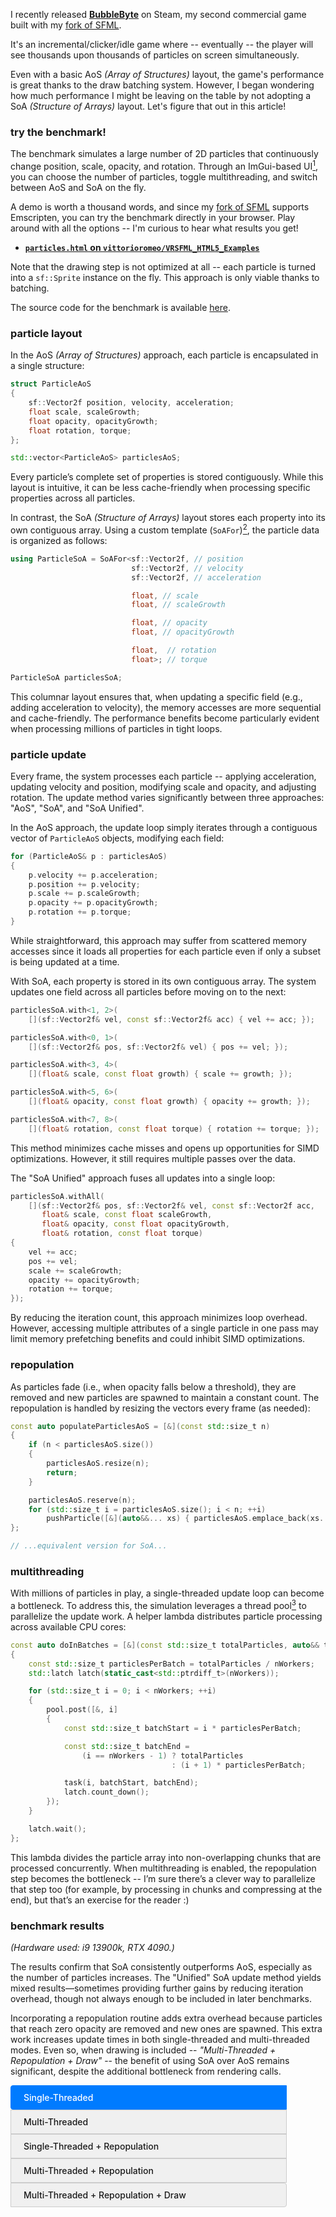 I recently released [**BubbleByte**](https://store.steampowered.com/app/3499760/BubbleByte/) on Steam, my second commercial game built with my [fork of SFML](https://vittorioromeo.com/index/blog/vrsfml.html).

It's an incremental/clicker/idle game where -- eventually -- the player will see thousands upon thousands of  particles on screen simultaneously.

Even with a basic AoS *(Array of Structures)* layout, the game's performance is great thanks to the draw batching system. However, I began wondering how much performance I might be leaving on the table by not adopting a SoA *(Structure of Arrays)* layout. Let's figure that out in this article!



### try the benchmark!

The benchmark simulates a large number of 2D particles that continuously change position, scale, opacity, and rotation. Through an ImGui-based UI[^imgui_in_vrsfml], you can choose the number of particles, toggle multithreading, and switch between AoS and SoA on the fly.

[^imgui_in_vrsfml]: My fork of SFML supports ImGui out of the box!

A demo is worth a thousand words, and since my [fork of SFML](https://github.com/vittorioromeo/VRSFML) supports Emscripten, you can try the benchmark directly in your browser. Play around with all the options -- I'm curious to hear what results you get!

- **[`particles.html` on `vittorioromeo/VRSFML_HTML5_Examples`](https://vittorioromeo.github.io/VRSFML_HTML5_Examples/particles.html)**

Note that the drawing step is not optimized at all -- each particle is turned into a `sf::Sprite` instance on the fly. This approach is only viable thanks to batching.

The source code for the benchmark is available [here](https://github.com/vittorioromeo/VRSFML/blob/bubble_idle/examples/particles/Particles.cpp).



### particle layout

In the AoS *(Array of Structures)* approach, each particle is encapsulated in a single structure:

```cpp
struct ParticleAoS
{
    sf::Vector2f position, velocity, acceleration;
    float scale, scaleGrowth;
    float opacity, opacityGrowth;
    float rotation, torque;
};

std::vector<ParticleAoS> particlesAoS;
```

Every particle’s complete set of properties is stored contiguously. While this layout is intuitive, it can be less cache-friendly when processing specific properties across all particles.

In contrast, the SoA *(Structure of Arrays)* layout stores each property into its own contiguous array. Using a custom template (`SoAFor`)[^soafor], the particle data is organized as follows:

[^soafor]: The `SoAFor<Ts...>` utility is a wrapper over a collection of `std::vector<Ts>...` that I wrote which provides a (somewhat) nice API to iterate over arbitrary subsets of "fields" by specifying their indices as template parameters. Code [here](https://github.com/vittorioromeo/VRSFML/blob/bubble_idle/examples/bubble_idle/SoA.hpp).

```cpp
using ParticleSoA = SoAFor<sf::Vector2f, // position
                           sf::Vector2f, // velocity
                           sf::Vector2f, // acceleration

                           float, // scale
                           float, // scaleGrowth

                           float, // opacity
                           float, // opacityGrowth

                           float,  // rotation
                           float>; // torque

ParticleSoA particlesSoA;
```

This columnar layout ensures that, when updating a specific field (e.g., adding acceleration to velocity), the memory accesses are more sequential and cache-friendly. The performance benefits become particularly evident when processing millions of particles in tight loops.



### particle update

Every frame, the system processes each particle -- applying acceleration, updating velocity and position, modifying scale and opacity, and adjusting rotation. The update method varies significantly between three approaches: "AoS", "SoA", and "SoA Unified".

In the AoS approach, the update loop simply iterates through a contiguous vector of `ParticleAoS` objects, modifying each field:

```cpp
for (ParticleAoS& p : particlesAoS)
{
    p.velocity += p.acceleration;
    p.position += p.velocity;
    p.scale += p.scaleGrowth;
    p.opacity += p.opacityGrowth;
    p.rotation += p.torque;
}
```

While straightforward, this approach may suffer from scattered memory accesses since it loads all properties for each particle even if only a subset is being updated at a time.

With SoA, each property is stored in its own contiguous array. The system updates one field across all particles before moving on to the next:

```cpp
particlesSoA.with<1, 2>(
    [](sf::Vector2f& vel, const sf::Vector2f& acc) { vel += acc; });

particlesSoA.with<0, 1>(
    [](sf::Vector2f& pos, sf::Vector2f& vel) { pos += vel; });

particlesSoA.with<3, 4>(
    [](float& scale, const float growth) { scale += growth; });

particlesSoA.with<5, 6>(
    [](float& opacity, const float growth) { opacity += growth; });

particlesSoA.with<7, 8>(
    [](float& rotation, const float torque) { rotation += torque; });
```

This method minimizes cache misses and opens up opportunities for SIMD optimizations. However, it still requires multiple passes over the data.

The "SoA Unified" approach fuses all updates into a single loop:

```cpp
particlesSoA.withAll(
    [](sf::Vector2f& pos, sf::Vector2f& vel, const sf::Vector2f acc,
       float& scale, const float scaleGrowth,
       float& opacity, const float opacityGrowth,
       float& rotation, const float torque)
{
    vel += acc;
    pos += vel;
    scale += scaleGrowth;
    opacity += opacityGrowth;
    rotation += torque;
});
```

By reducing the iteration count, this approach minimizes loop overhead. However, accessing multiple attributes of a single particle in one pass may limit memory prefetching benefits and could inhibit SIMD optimizations.



### repopulation

As particles fade (i.e., when opacity falls below a threshold), they are removed and new particles are spawned to maintain a constant count. The repopulation is handled by resizing the vectors every frame (as needed):

```cpp
const auto populateParticlesAoS = [&](const std::size_t n)
{
    if (n < particlesAoS.size())
    {
        particlesAoS.resize(n);
        return;
    }

    particlesAoS.reserve(n);
    for (std::size_t i = particlesAoS.size(); i < n; ++i)
        pushParticle([&](auto&&... xs) { particlesAoS.emplace_back(xs...); });
};

// ...equivalent version for SoA...
```



### multithreading

With millions of particles in play, a single-threaded update loop can become a bottleneck. To address this, the simulation leverages a thread pool[^thread_pool] to parallelize the update work. A helper lambda distributes particle processing across available CPU cores:

[^thread_pool]: I made it myself. It's pretty basic, but gets the job done. Code [here](https://github.com/vittorioromeo/VRSFML/blob/bubble_idle/include/SFML/Base/ThreadPool.hpp).

```cpp
const auto doInBatches = [&](const std::size_t totalParticles, auto&& task)
{
    const std::size_t particlesPerBatch = totalParticles / nWorkers;
    std::latch latch(static_cast<std::ptrdiff_t>(nWorkers));

    for (std::size_t i = 0; i < nWorkers; ++i)
    {
        pool.post([&, i]
        {
            const std::size_t batchStart = i * particlesPerBatch;

            const std::size_t batchEnd =
                (i == nWorkers - 1) ? totalParticles
                                    : (i + 1) * particlesPerBatch;

            task(i, batchStart, batchEnd);
            latch.count_down();
        });
    }

    latch.wait();
};
```

This lambda divides the particle array into non-overlapping chunks that are processed concurrently. When multithreading is enabled, the repopulation step becomes the bottleneck -- I’m sure there’s a clever way to parallelize that step too (for example, by processing in chunks and compressing at the end), but that’s an exercise for the reader :)



### benchmark results

*(Hardware used: i9 13900k, RTX 4090.)*

The results confirm that SoA consistently outperforms AoS, especially as the number of particles increases. The "Unified" SoA update method yields mixed results—sometimes providing further gains by reducing iteration overhead, though not always enough to be included in later benchmarks.

Incorporating a repopulation routine adds extra overhead because particles that reach zero opacity are removed and new ones are spawned. This extra work increases update times in both single-threaded and multi-threaded modes. Even so, when drawing is included -- *"Multi-Threaded + Repopulation + Draw"* -- the benefit of using SoA over AoS remains significant, despite the additional bottleneck from rendering calls.

<script src=https://cdnjs.cloudflare.com/ajax/libs/Chart.js/3.9.1/chart.min.js></script><style>.chart-container{width:90%;max-width:800px;height:500px;margin:20px auto}.description{width:90%;max-width:800px;margin:10px auto;font-size:14px;color:#666}.tabs{justify-content:center;margin-bottom:20px;width:90%;max-width:800px}.tab{max-width:400px;padding:10px 20px;background-color:#f0f0f0;border:1px solid #ccc;cursor:pointer;transition:background-color .3s;font-weight:500}.tab:first-child{border-radius:4px 0 0 4px}.tab:last-child{border-radius:0 4px 4px 0}.tab.active{background-color:#007bff;color:#fff;border-color:#007bff}.tab:hover:not(.active){background-color:#e0e0e0}</style><div class=tabs><div class="tab active"onclick='switchDataset("singleThreaded")'>Single-Threaded</div><div class=tab onclick='switchDataset("multiThreaded")'>Multi-Threaded</div><div class=tab onclick='switchDataset("singleThreadedRepopulation")'>Single-Threaded + Repopulation</div><div class=tab onclick='switchDataset("multiThreadedRepopulation")'>Multi-Threaded + Repopulation</div><div class=tab onclick='switchDataset("multiThreadedRepopulationDraw")'>Multi-Threaded + Repopulation + Draw</div></div><div class=chart-container><canvas id=benchmarkChart></canvas></div><div class=description><p>Lower update time (ms) is better. Higher FPS is better.<p></div><script>// Single-threaded benchmark data (unified processing)
    const singleThreadedData = [
      {
        numEntities: 500000,
        noSoA: 0.696782,
        noSoAFPS: 1206.677856,
        SoA: 0.511396,
        SoAFPS: 1538.295532,
        SoAUnified: 0.659552,
        SoAUnifiedFPS: 1219.666016
      },
      {
        numEntities: 1000000,
        noSoA: 2.431151,
        noSoAFPS: 381.553223,
        SoA: 1.594551,
        SoAFPS: 551.403931,
        SoAUnified: 1.335823,
        SoAUnifiedFPS: 625.798584
      },
      {
        numEntities: 2000000,
        noSoA: 5.295929,
        noSoAFPS: 182.056137,
        SoA: 3.761077,
        SoAFPS: 241.100723,
        SoAUnified: 2.804883,
        SoAUnifiedFPS: 333.971680
      },
      {
        numEntities: 4000000,
        noSoA: 11.928971,
        noSoAFPS: 82.063019,
        SoA: 7.817771,
        SoAFPS: 123.061229,
        SoAUnified: 5.757132,
        SoAUnifiedFPS: 167.244135
      }
    ];

    // Multi-threaded benchmark data (unified processing)
    const multiThreadedData = [
      {
        numEntities: 500000,
        noSoA: 0.116159,
        noSoAFPS: 3255.920667,
        SoA: 0.091162,
        SoAFPS: 3844.829333,
        SoAUnified: 0.091097,
        SoAUnifiedFPS: 4282.866000
      },
      {
        numEntities: 1000000,
        noSoA: 0.264258,
        noSoAFPS: 2199.420667,
        SoA: 0.258597,
        SoAFPS: 2169.176000,
        SoAUnified: 0.241081,
        SoAUnifiedFPS: 2318.304167
      },
      {
        numEntities: 2000000,
        noSoA: 1.771829,
        noSoAFPS: 456.218792,
        SoA: 1.406226,
        SoAFPS: 548.895333,
        SoAUnified: 1.491801,
        SoAUnifiedFPS: 536.572625
      },
      {
        numEntities: 4000000,
        noSoA: 4.592842,
        noSoAFPS: 200.608792,
        SoA: 3.720358,
        SoAFPS: 240.560812,
        SoAUnified: 3.976511,
        SoAUnifiedFPS: 229.465917
      }
    ];

    // Single-threaded repopulation benchmark data (no unified processing)
    const singleThreadedRepopulationData = [
      {
        numEntities: 500000,
        noSoA: 1.315258,
        noSoAFPS: 679.760958,
        SoA: 0.757495,
        SoAFPS: 1075.384917
      },
      {
        numEntities: 1000000,
        noSoA: 4.275830,
        noSoAFPS: 218.145979,
        SoA: 2.049859,
        SoAFPS: 437.071208
      },
      {
        numEntities: 2000000,
        noSoA: 9.407948,
        noSoAFPS: 102.935031,
        SoA: 4.672316,
        SoAFPS: 199.963417
      },
      {
        numEntities: 4000000,
        noSoA: 19.469867,
        noSoAFPS: 50.450500,
        SoA: 9.417798,
        SoAFPS: 102.568229
      }
    ];

    // Multi-threaded repopulation benchmark data (no unified processing)
    const multiThreadedRepopulationData = [
      {
        numEntities: 500000,
        noSoA: 0.692378,
        noSoAFPS: 1126.484750,
        SoA: 0.260272,
        SoAFPS: 2449.870333
      },
      {
        numEntities: 1000000,
        noSoA: 2.710052,
        noSoAFPS: 331.241083,
        SoA: 0.604021,
        SoAFPS: 1212.976083
      },
      {
        numEntities: 2000000,
        noSoA: 5.817028,
        noSoAFPS: 157.710677,
        SoA: 2.134021,
        SoAFPS: 389.234750
      },
      {
        numEntities: 4000000,
        noSoA: 12.583215,
        noSoAFPS: 76.681562,
        SoA: 5.375057,
        SoAFPS: 171.695417
      }
    ];

    // Multi-threaded repopulation + draw benchmark data (no unified processing)
    const multiThreadedRepopulationDrawData = [
      {
        numEntities: 500000,
        noSoA: 1.435542,
        noSoAFPS: 150.011906,
        SoA: 0.596290,
        SoAFPS: 178.656354
      },
      {
        numEntities: 1000000,
        noSoA: 2.910997,
        noSoAFPS: 73.116453,
        SoA: 1.282604,
        SoAFPS: 85.630859
      },
      {
        numEntities: 2000000,
        noSoA: 6.234144,
        noSoAFPS: 35.987602,
        SoA: 2.710358,
        SoAFPS: 42.241039
      }
    ];

    // Set default dataset
    let currentData = singleThreadedData;
    let chart;

    // Function to switch between datasets
    function switchDataset(datasetType) {
      // Remove active styling from all tabs
      document.querySelectorAll('.tab').forEach(tab => {
        tab.classList.remove('active');
      });
      // Add active class to clicked tab
      event.target.classList.add('active');

      if (datasetType === 'singleThreaded') {
        currentData = singleThreadedData;
      } else if (datasetType === 'multiThreaded') {
        currentData = multiThreadedData;
      } else if (datasetType === 'singleThreadedRepopulation') {
        currentData = singleThreadedRepopulationData;
      } else if (datasetType === 'multiThreadedRepopulation') {
        currentData = multiThreadedRepopulationData;
      } else if (datasetType === 'multiThreadedRepopulationDraw') {
        currentData = multiThreadedRepopulationDrawData;
      }
      updateChartData();
    }

    // Format numbers with commas
    function formatNumber(num) {
      return num.toString().replace(/\B(?=(\d{3})+(?!\d))/g, ",");
    }

    // Extract chart data based on current dataset
    function getChartData() {
      // Check if the current data includes unified processing data
      const hasUnified = currentData.length > 0 && currentData[0].hasOwnProperty('SoAUnified');
      let chartData = {
        labels: currentData.map(item => item.numEntities),
        noSoAData: currentData.map(item => item.noSoA),
        SoAData: currentData.map(item => item.SoA),
        noSoAFPS: currentData.map(item => Math.round(item.noSoAFPS)),
        SoAFPS: currentData.map(item => Math.round(item.SoAFPS))
      };
      if (hasUnified) {
        chartData.SoAUnifiedData = currentData.map(item => item.SoAUnified);
        chartData.SoAUnifiedFPS = currentData.map(item => Math.round(item.SoAUnifiedFPS));
      }
      return chartData;
    }

    // Update chart data by destroying and recreating chart
    function updateChartData() {
      const chartData = getChartData();
      if (chart) {
        chart.destroy();
      }
      createChart(chartData);
    }

    // Create the chart with conditional datasets (2 or 3 series)
    function createChart(chartData) {
      const ctx = document.getElementById('benchmarkChart').getContext('2d');
      const hasUnified = chartData.SoAUnifiedData !== undefined;
      let datasets = [
        {
          label: 'AoS',
          data: chartData.noSoAData,
          borderColor: '#FF7300',
          backgroundColor: 'rgba(255, 115, 0, 0.1)',
          borderWidth: 2,
          tension: 0.4,
          pointRadius: 5,
          pointHoverRadius: 7
        },
        {
          label: 'SoA',
          data: chartData.SoAData,
          borderColor: '#0088FE',
          backgroundColor: 'rgba(0, 136, 254, 0.1)',
          borderWidth: 2,
          tension: 0.4,
          pointRadius: 5,
          pointHoverRadius: 7
        }
      ];
      if (hasUnified) {
        datasets.push({
          label: 'SoA unified processing',
          data: chartData.SoAUnifiedData,
          borderColor: '#00C49F',
          backgroundColor: 'rgba(0, 196, 159, 0.1)',
          borderWidth: 2,
          tension: 0.4,
          pointRadius: 5,
          pointHoverRadius: 7
        });
      }

      chart = new Chart(ctx, {
        type: 'line',
        data: {
          labels: chartData.labels,
          datasets: datasets
        },
        options: {
          responsive: true,
          maintainAspectRatio: false,
          scales: {
            x: {
              type: 'logarithmic',
              min: 400000,
              max: 5000000,
              title: {
                display: true,
                text: 'Number of Entities',
                font: {
                  size: 14,
                  weight: 'bold'
                },
                padding: {top: 20, bottom: 0}
              },
              ticks: {
                callback: function(value) {
                  if (value === 500000) return "500K";
                  if (value === 1000000) return "1M";
                  if (value === 2000000) return "2M";
                  if (value === 4000000) return "4M";
                  return "";
                },
                maxRotation: 0,
                source: 'data'
              }
            },
            y: {
              title: {
                display: true,
                text: 'Update Time (ms)',
                font: {
                  size: 14,
                  weight: 'bold'
                }
              },
              beginAtZero: true
            }
          },
          plugins: {
            title: {
              display: false
            },
            tooltip: {
              callbacks: {
                title: function(tooltipItems) {
                  return tooltipItems[0].raw.toFixed(6) + ' ms';
                },
                afterTitle: function(tooltipItems) {
                  const datasetIndex = tooltipItems[0].datasetIndex;
                  const dataIndex = tooltipItems[0].dataIndex;
                  let fps = 0;
                  if (datasetIndex === 0) fps = chartData.noSoAFPS[dataIndex];
                  else if (datasetIndex === 1) fps = chartData.SoAFPS[dataIndex];
                  else if (hasUnified && datasetIndex === 2) fps = chartData.SoAUnifiedFPS[dataIndex];
                  return `${fps} FPS`;
                },
                label: function(tooltipItem) {
                  return tooltipItem.dataset.label;
                },
                footer: function(tooltipItems) {
                  const value = tooltipItems[0].label;
                  return formatNumber(value) + " entities";
                }
              }
            },
            legend: {
              position: 'top'
            }
          }
        },
        plugins: [{
          id: 'fpsLabels',
          afterDatasetsDraw: function(chart) {
            const ctx = chart.ctx;
            const chartData = getChartData();
            const hasUnified = chartData.SoAUnifiedData !== undefined;
            chart.data.datasets.forEach((dataset, datasetIndex) => {
              const meta = chart.getDatasetMeta(datasetIndex);
              if (!meta.hidden) {
                meta.data.forEach((element, index) => {
                  ctx.fillStyle = dataset.borderColor;
                  ctx.font = '11px Arial';
                  ctx.textAlign = 'center';
                  let fps = 0;
                  if (datasetIndex === 0) fps = chartData.noSoAFPS[index];
                  else if (datasetIndex === 1) fps = chartData.SoAFPS[index];
                  else if (hasUnified && datasetIndex === 2) fps = chartData.SoAUnifiedFPS[index];
                  const text = `${fps} FPS`;
                  const position = element.getCenterPoint();
                  const yOffset = -15 - (datasetIndex * 15);
                  ctx.fillText(text, position.x, position.y + yOffset);
                });
              }
            });
          }
        }]
      });
    }

    // Initialize chart with default dataset (single-threaded)
    document.addEventListener('DOMContentLoaded', function() {
      updateChartData();
    });</script>



### shameless self-promotion

- I offer training, mentoring, and consulting services. If you are interested, check out [**romeo.training**](https://romeo.training/), alternatively you can reach out at `mail (at) vittorioromeo (dot) com` or [on Twitter](https://twitter.com/supahvee1234).

- Check out my newly-released game on Steam: [**BubbleByte**](https://store.steampowered.com/app/3499760/BubbleByte/) -- it's only $3.99 and one of those games that you can either play actively as a timewaster or more passively to keep you company in the background while you do something else.

- My book [**"Embracing Modern C++ Safely"** is available from all major resellers](http://emcpps.com/).

   - For more information, read this interview: ["Why 4 Bloomberg engineers wrote another C++ book"](https://www.techatbloomberg.com/blog/why-4-bloomberg-engineers-wrote-another-cplusplus-book/)

- If you enjoy fast-paced open-source arcade games with user-created content, check out [**Open Hexagon**](https://store.steampowered.com/app/1358090/Open_Hexagon/), my VRSFML-powered game [available on Steam](https://store.steampowered.com/app/1358090/Open_Hexagon/) and [on itch.io](https://itch.io/t/1758441/open-hexagon-my-spiritual-successor-to-super-hexagon).

   - Open Hexagon is a community-driven spiritual successor to Terry Cavanagh's critically acclaimed Super Hexagon.
